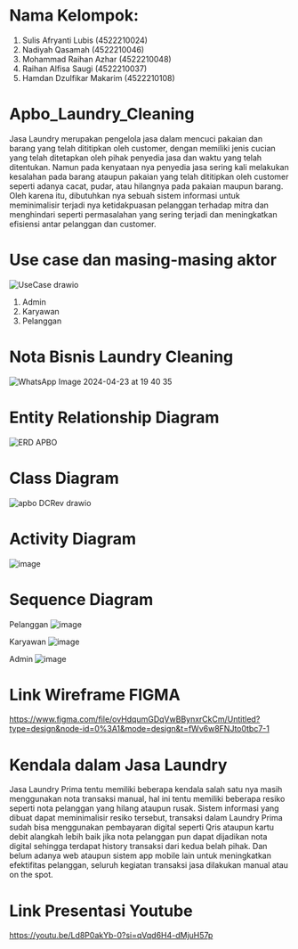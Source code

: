 # Nama Kelompok:
1. Sulis Afryanti Lubis (4522210024)
2. Nadiyah Qasamah (4522210046)
3. Mohammad Raihan Azhar (4522210048)
4. Raihan Alfisa Saugi (4522210037)
5. Hamdan Dzulfikar Makarim (4522210108)
# Apbo_Laundry_Cleaning
Jasa Laundry merupakan pengelola jasa dalam mencuci pakaian dan barang yang telah dititipkan oleh customer, dengan memiliki jenis cucian yang telah ditetapkan oleh pihak penyedia jasa dan waktu yang telah ditentukan. Namun pada kenyataan nya penyedia jasa sering kali melakukan kesalahan pada barang ataupun pakaian yang telah dititipkan oleh customer seperti adanya cacat, pudar, atau hilangnya pada pakaian maupun barang. Oleh karena itu, dibutuhkan nya sebuah sistem informasi untuk meminimalisir terjadi nya ketidakpuasan pelanggan terhadap mitra dan menghindari seperti permasalahan yang sering terjadi dan meningkatkan efisiensi antar pelanggan dan customer. 
# Use case dan masing-masing aktor 
![UseCase drawio](https://github.com/AZHRaihan/Apbo_Laundry_Cleaning/assets/145907307/71b60174-c14a-4f4a-9b6f-43eb4c44a122)
1. Admin
2. Karyawan
3. Pelanggan
# Nota Bisnis Laundry Cleaning
![WhatsApp Image 2024-04-23 at 19 40 35](https://github.com/AZHRaihan/Apbo_Laundry_Cleaning/assets/145973780/44cf4ca5-8447-4243-8b04-cd19cc36932b)

# Entity Relationship Diagram
![ERD APBO](https://github.com/AZHRaihan/Apbo_Laundry_Cleaning/assets/145973780/bf9b8a8c-18cf-4226-8105-cc29ab77f668)

# Class Diagram
![apbo DCRev drawio](https://github.com/AZHRaihan/Apbo_Laundry_Cleaning/assets/145973780/f74d9d32-a5be-4543-a560-65ec5e58f6c6)

# Activity Diagram
![image](https://github.com/Dzulfikaarr9/Apbo_Kelompok-5_Laundry_Cleaning/assets/167946042/f31172e9-dbbb-4129-b361-4f26fec70042)

# Sequence Diagram

Pelanggan
![image](https://github.com/Dzulfikaarr9/Apbo_Kelompok-5_Laundry_Cleaning/assets/167946042/36b1596a-152a-44d9-a6d7-219b4f502bec)

Karyawan
![image](https://github.com/Dzulfikaarr9/Apbo_Kelompok-5_Laundry_Cleaning/assets/167946042/5665bf71-69bb-4423-b0f6-8a1a5302b02d)

Admin
![image](https://github.com/Dzulfikaarr9/Apbo_Kelompok-5_Laundry_Cleaning/assets/167946042/684319f7-8f4d-4273-abca-9da5935d47c9)

# Link Wireframe FIGMA
https://www.figma.com/file/ovHdqumGDqVwBBynxrCkCm/Untitled?type=design&node-id=0%3A1&mode=design&t=fWv6w8FNJto0tbc7-1

# Kendala dalam Jasa Laundry 
Jasa Laundry Prima tentu memiliki beberapa kendala salah satu nya masih menggunakan nota transaksi manual, hal ini tentu memiliki beberapa resiko seperti nota pelanggan yang hilang ataupun rusak. Sistem informasi yang dibuat dapat meminimalisir resiko tersebut, transaksi dalam Laundry Prima sudah bisa menggunakan pembayaran digital seperti Qris ataupun kartu debit 
alangkah lebih baik jika nota pelanggan pun dapat dijadikan nota digital sehingga terdapat history transaksi dari kedua belah pihak. Dan belum adanya web ataupun sistem app mobile lain untuk meningkatkan efektifitas pelanggan, seluruh kegiatan transaksi jasa dilakukan manual atau on the spot.

# Link Presentasi Youtube
https://youtu.be/Ld8P0akYb-0?si=qVqd6H4-dMjuH57p
